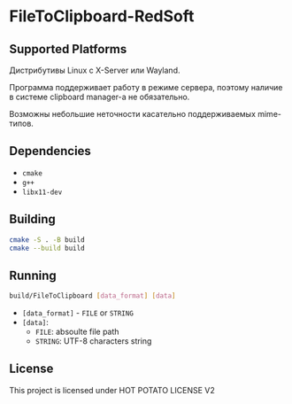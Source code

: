 # FileToClipboard-RedSoft

## Supported Platforms

Дистрибутивы Linux с X-Server или Wayland.

Программа поддерживает работу в режиме сервера, поэтому наличие в системе clipboard manager-а не обязательно.

Возможны небольшие неточности касательно поддерживаемых mime-типов.

## Dependencies

- `cmake`
- `g++`
- `libx11-dev`

## Building

```bash
cmake -S . -B build
cmake --build build
```

## Running

```bash
build/FileToClipboard [data_format] [data]
```

- `[data_format]` - `FILE` or `STRING`
- `[data]`:
    - `FILE`: absoulte file path
    - `STRING`: UTF-8 characters string

## License

This project is licensed under HOT POTATO LICENSE V2